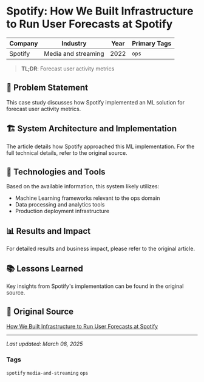 # Spotify: How We Built Infrastructure to Run User Forecasts at Spotify

| Company | Industry | Year | Primary Tags | 
|---------|----------|------|--------------|
| Spotify | Media and streaming | 2022 | `ops` |

> **TL;DR**: Forecast user activity metrics

## 📝 Problem Statement

This case study discusses how Spotify implemented an ML solution for forecast user activity metrics.

## 🏗️ System Architecture and Implementation

The article details how Spotify approached this ML implementation. For the full technical details, refer to the original source.

## 🔧 Technologies and Tools

Based on the available information, this system likely utilizes:

- Machine Learning frameworks relevant to the ops domain
- Data processing and analytics tools
- Production deployment infrastructure

## 📊 Results and Impact

For detailed results and business impact, please refer to the original article.

## 📚 Lessons Learned

Key insights from Spotify's implementation can be found in the original source.

## 🔗 Original Source

[How We Built Infrastructure to Run User Forecasts at Spotify](https://engineering.atspotify.com/2022/06/how-we-built-infrastructure-to-run-user-forecasts-at-spotify/ )

---

*Last updated: March 08, 2025*

### Tags

`spotify` `media-and-streaming` `ops`

